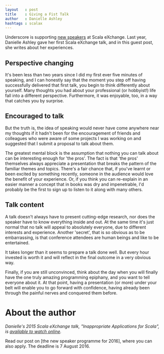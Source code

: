 ```yaml
---
layout   : post
title    : Giving a Fist Talk
author   : Danielle Ashley 
hashtags : scalax
---
```


Underscore is supporting [new speakers][apply] at Scala eXchange.
Last year, Danielle Ashley gave her first Scala eXchange talk, and in this guest post, she writes about her experiences.

<!-- break -->

## Perspective changing

It's been less than two years since I did my first ever five minutes of speaking, and I can honestly say that the moment you step off having successfully delivered that first talk, you begin to think differently about yourself.
Many thoughts you had about your professional (or hobbyist!) life fall into a different perspective. Furthermore, it was enjoyable, too, in a way that catches you by surprise.

## Encouraged to talk

But the truth is, the idea of speaking would never have come anywhere near my thoughts if it hadn't been for the encouragement of friends and colleagues who were aware of some projects I was working on and suggested that I submit a proposal to talk about them.

The greatest mental block is the assumption that nothing you can talk about can be interesting enough for 'the pros'. The fact is that 'the pros' themselves always appreciate a presentation that breaks the pattern of the familiar themes and topics. There's a fair chance that, if you've learnt or been excited by something recently, someone in the audience would love the benefit of your experience. Or, if you think you can re-explain in an easier manner a concept that in books was dry and impenetrable, I'd probably be the first to sign up to listen to it along with many others.

## Talk content

A talk doesn't always have to present cutting-edge research, nor does the speaker have to know everything inside and out.
At the same time it's just normal that no talk will appeal to absolutely everyone, due to different interests and experience.
Another 'secret', that is so obvious as to be embarrassing, is that conference attendees are human beings and like to be entertained.

It takes longer than it seems to prepare a talk done well. But every hour invested is worth it and will reflect in the final outcome in a very obvious way.

Finally, if you are still unconvinced, think about the day when you will finally have the one truly amazing programming epiphany, and you want to tell everyone about it. At that point, having a presentation (or more) under your belt will enable you to go forward with confidence, having already been through the painful nerves and conquered them before.

# About the author

_Danielle's 2015 Scala eXchange talk, "Inappropriate Applications for Scala", is [available to watch online][watch]._

Read our post on [the new speaker programme for 2016], where you can also apply. The deadline is 7 August 2016.

[watch]: https://skillsmatter.com/skillscasts/6846-inappropriate-applications-for-scala
[apply]: /blog/posts/2016/07/20/new-speakers-at-scala-exchange-2016.html

